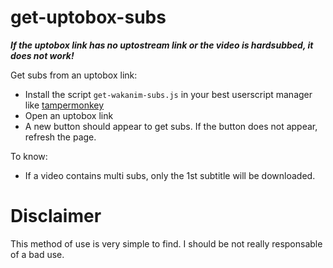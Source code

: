 # get-uptobox-subs

***If the uptobox link has no uptostream link or the video is hardsubbed, it does not work!***

Get subs from an uptobox link:

- Install the script `get-wakanim-subs.js` in your best userscript manager like [tampermonkey](https://chrome.google.com/webstore/detail/tampermonkey/dhdgffkkebhmkfjojejmpbldmpobfkfo)
- Open an uptobox link
- A new button should appear to get subs. If the button does not appear, refresh the page.

To know:
- If a video contains multi subs, only the 1st subtitle will be downloaded.


# Disclaimer
This method of use is very simple to find. I should be not really responsable of a bad use.
